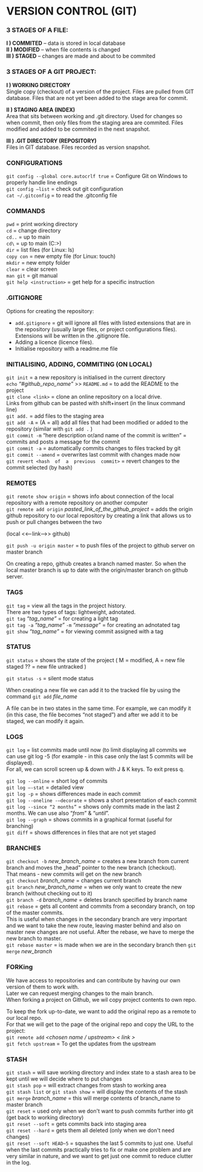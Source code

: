 # VERSION CONTROL (GIT)

### 3 STAGES OF A FILE:
**I ) COMMITED** – data is stored in local database  
**II ) MODIFIED** – when file contents is changed  
**III ) STAGED** – changes are made and about to be commited  

### 3 STAGES OF A GIT PROJECT:

**I ) WORKING DIRECTORY**  
Single copy (checkout) of a version of the project. Files are pulled from GIT database.
Files that are not yet been added to the stage area for commit.

**II ) STAGING AREA (INDEX)**  
Area that sits between working and .git directory. Used for changes so when commit, then only files from the staging area are commited.
Files modified and added to be commited in the next snapshot.

**III ) .GIT DIRECTORY (REPOSITORY)**  
Files in GIT database.
Files recorded as version snapshot.

### CONFIGURATIONS 

`git config --global core.autocrlf true`
 = Configure Git on Windows to properly handle line endings  
`git config –list` = check out git configuration  
`cat ~/.gitconfig` = to read the .gitconfig file  

### COMMANDS

`pwd` = print working directory  
`cd` = change directory  
`cd..` = up to main  
`cd\` = up to main (C:\>)  
`dir` = list files (for Linux: ls)  
`copy con` = new empty file (for Linux: touch)  
`mkdir` = new empty folder  
`clear` = clear screen  
`man git` = git manual  
`git help <instruction>` = get help for a specific instruction  

### .GITIGNORE

Options for creating the repository:  
- `add.gitignore` = git will ignore all files with listed extensions that are in the repository (usually large files, or project configurations files). Extensions will be written in the .gitignore file.  
- Adding a licence (licence files).  
- Initialise repository with a readme.me file

### INITIALISING, ADDING, COMMITING (ON LOCAL)

`git init` = a new repository is initialised in the current directory  
`echo` *“#github_repo_name”* >> `README.md` = to add the README to the project  
`git clone <link>` = clone an online repository on a local drive.   
Links from github can be pasted with shift+insert (in the linux command line)  
`git add.` = add files to the staging area  
`git add -A` = (A = all) add all files that had been modified or added to the repository (similar with `git add .` )  
`git commit -m` “here description or/and name of the commit is written” = commits and posts a message for the commit  
`git commit -a` = automatically commits changes to files tracked by git  
`git commit --amend` = overwrites last commit with changes made now  
`git revert <hash  of  a  previous  commit>` = revert changes to the commit selected (by hash)

### REMOTES

`git remote show origin` = shows info about connection of the local repository with a remote repository on another computer  
`git remote add origin` *pasted_link_of_the_github_project* = adds the origin github repository to our local repository by creating a link that allows us to push or pull changes between the two  

(local <<--link-->> github)

`git push -u origin master` = to push files of the project to github server on master branch  

On creating a repo, github creates a branch named master. So when the local master branch is up to date with the origin/master branch on github server.

### TAGS

`git tag` = view all the tags in the project history.  
There are two types of tags: lightweight, adnotated.  
`git tag` *“tag_name”* = for creating a light tag  
`git tag -a` *“tag_name”* `-m` *“message”* = for creating an adnotated tag  
`git show` *“tag_name”* = for viewing commit assigned with a tag  

### STATUS

`git status` = shows the state of the project (
M = modified,
A = new file staged
?? = new file untracked )

`git status -s` = silent mode status

When creating a new file we can add it to the tracked file by using the command `git add` *file_name*

A file can be in two states in the same time. For example, we can modify it (in this case, the file becomes “not staged”) and after we add it to be staged, we can modify it again.

### LOGS

`git log` = list commits made until now (to limit displaying all commits we can use git log -5 (for example - in this case only the last 5 commits will be displayed).  
For all, we can scroll screen up & down with J & K keys. To exit press q.

`git log --online` = short log of commits  
`git log –-stat` = detailed view  
`git log -p` = shows differences made in each commit  
`git log --oneline -–decorate` = shows a short presentation of each commit  
`git log --since “2 months”` = shows only commits made in the last 2 months. We can use also “*from*” & “*until*”.  
`git log --graph` = shows commits in a graphical format (useful for branching)  
`git diff` = shows differences in files that are not yet staged  

### BRANCHES

`git checkout -b` *new_branch_name* = creates a new branch from current branch and moves the „head” pointer to the new branch (checkout).   
That means - new commits will get on the new branch  
`git checkout` *branch_name* = changes current branch  
`git branch` *new_branch_name* = when we only want to create the new branch (without checking out to it)  
`git branch -d` *branch_name* = deletes branch specified by branch name  
`git rebase` = gets all content and commits from a secondary branch, on top of the master commits.   
This is useful when changes in the secondary branch are very important and we want to take the new route, leaving master behind and also on master new changes are not useful. After the rebase, we have to merge the new branch to master.  
`git rebase master` = is made when we are in the secondary branch then `git merge` *new_branch*

### FORKing

We have access to repositories and can contribute by having our own version of them to work with.   
Later we can request merging changes to the main branch.   
When forking a project on Github, we wil copy project contents to own repo.

To keep the fork up-to-date, we want to add the original repo as a remote to our local repo.   
For that we will get to the page of the original repo and copy the URL to the project:  
`git remote add` *<chosen  name  /  upstream>  < link >*  
`git fetch upstream` = To get the updates from the upstream  

### STASH

`git stash` = will save working directory and index state to a stash area to be kept until we will decide where to put changes  
`git stash pop` = will extract changes from stash to working area  
`git stash list` or `git stash show` = will display the contents of the stash  
`git merge` *branch_name* = this will merge contents of branch_name to master branch  
`git reset` = used only when we don't want to push commits further into git (get back to working directory)  
`git reset --soft` = gets commits back into staging area  
`git reset --hard` = gets them all deleted (only when we don't need changes)  
`git reset --soft HEAD~5` = squashes the last 5 commits to just one. Useful when the last commits practically tries to fix or make one problem and are very similar in nature, and we want to get just one commit to reduce clutter in the log.


